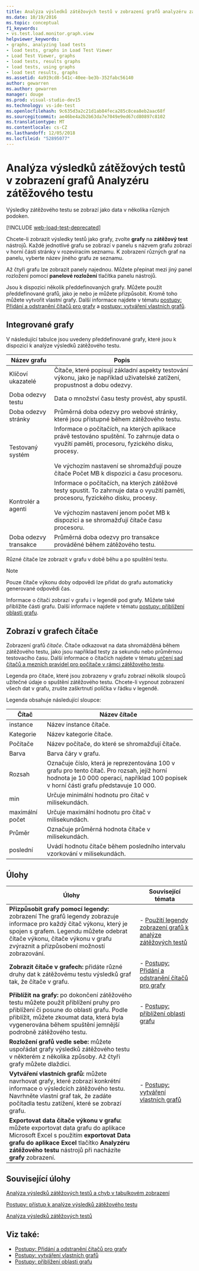 ```yaml
---
title: Analýza výsledků zátěžových testů v zobrazení grafů analyzéru zátěžového testu
ms.date: 10/19/2016
ms.topic: conceptual
f1_keywords:
- vs.test.load.monitor.graph.view
helpviewer_keywords:
- graphs, analyzing load tests
- load tests, graphs in Load Test Viewer
- Load Test Viewer, graphs
- load tests, results graphs
- load tests, using graphs
- load test results, graphs
ms.assetid: 4a919cd8-541c-40ee-be3b-352fabc56140
author: gewarren
ms.author: gewarren
manager: douge
ms.prod: visual-studio-dev15
ms.technology: vs-ide-test
ms.openlocfilehash: 9c635d3a2c21d1ab84feca285c8cea8eb2aac68f
ms.sourcegitcommit: ae46be4a2b2b63da7e7049e9ed67cd80897c8102
ms.translationtype: MT
ms.contentlocale: cs-CZ
ms.lasthandoff: 12/05/2018
ms.locfileid: "52895077"
---
```

# <a name="analyze-load-test-results-in-the-graphs-view-of-the-load-test-analyzer"></a>Analýza výsledků zátěžových testů v zobrazení grafů Analyzéru zátěžového testu

Výsledky zátěžového testu se zobrazí jako data v několika různých podoken.

[!INCLUDE [web-load-test-deprecated](includes/web-load-test-deprecated.md)]

Chcete-li zobrazit výsledky testů jako grafy, zvolte **grafy** na **zátěžový test** nástrojů. Každé jednotlivé grafu se zobrazí v panelu s názvem grafu zobrazí v horní části stránky v rozevíracím seznamu. K zobrazení různých graf na panelu, vyberte název jiného grafu ze seznamu.

Až čtyři grafu lze zobrazit panely najednou. Můžete přepínat mezi jiný panel rozložení pomocí **panelové rozložení** tlačítka panelu nástrojů.

Jsou k dispozici několik předdefinovaných grafy. Můžete použít předdefinované grafů, jako je nebo je můžete přizpůsobit. Kromě toho můžete vytvořit vlastní grafy. Další informace najdete v tématu [postupy: Přidání a odstranění čítačů pro grafy](../test/how-to-add-and-delete-counters-on-graphs-in-load-test-results.md) a [postupy: vytváření vlastních grafů](../test/how-to-create-custom-graphs-in-load-test-results.md).

## <a name="built-in-graphs"></a>Integrované grafy

V následující tabulce jsou uvedeny předdefinované grafy, které jsou k dispozici k analýze výsledků zátěžového testu.

|Název grafu|Popis|
|-|-|
|Klíčoví ukazatelé|Čítače, které popisují základní aspekty testování výkonu, jako je například uživatelské zatížení, propustnost a dobu odezvy.|
|Doba odezvy testu|Data o množství času testy provést, aby spustil.|
|Doba odezvy stránky|Průměrná doba odezvy pro webové stránky, které jsou přístupné během zátěžového testu.|
|Testovaný systém|Informace o počítačích, na kterých aplikace právě testováno spuštění. To zahrnuje data o využití paměti, procesoru, fyzického disku, procesy.<br /><br /> Ve výchozím nastavení se shromažďují pouze čítače Počet MB k dispozici a času procesoru.|
|Kontrolér a agenti|Informace o počítačích, na kterých zátěžové testy spustit. To zahrnuje data o využití paměti, procesoru, fyzického disku, procesy.<br /><br /> Ve výchozím nastavení jenom počet MB k dispozici a se shromažďují čítače času procesoru.|
|Doba odezvy transakce|Průměrná doba odezvy pro transakce prováděné během zátěžového testu.|

 Různé čítače lze zobrazit v grafu v době běhu a po spuštění testu.

> [!NOTE]
> Pouze čítače výkonu doby odpovědi lze přidat do grafu automaticky generované odpovědi čas.

 Informace o čítači zobrazí v grafu i v legendě pod grafy. Můžete také přiblížíte části grafu. Další informace najdete v tématu [postupy: přiblížení oblasti grafu](../test/how-to-zoom-in-on-a-region-of-the-graph-in-load-test-results.md).

## <a name="counters-displayed-in-graphs"></a>Zobrazí v grafech čítače

 Zobrazení grafů *čítače*. Čítače odkazovat na data shromážděná během zátěžového testu, jako jsou například testy za sekundu nebo průměrnou testovacího času. Další informace o čítačích najdete v tématu [určení sad čítačů a mezních pravidel pro počítače v rámci zátěžového testu](../test/specify-counter-sets-and-threshold-rules-for-load-testing.md).

 Legenda pro čítače, které jsou zobrazeny v grafu zobrazí několik sloupců užitečné údaje o spuštění zátěžového testu. Chcete-li vypnout zobrazení všech dat v grafu, zrušte zaškrtnutí políčka v řádku v legendě.

 Legenda obsahuje následující sloupce:

|Čítač|Název čítače|
|-|-|
|instance|Název instance čítače.|
|Kategorie|Název kategorie čítače.|
|Počítače|Název počítače, do které se shromažďují čítače.|
|Barva|Barva čáry v grafu.|
|Rozsah|Označuje číslo, která je reprezentována 100 v grafu pro tento čítač. Pro rozsah, jejíž horní hodnota je 10 000 operací, například 100 popisek v horní části grafu představuje 10 000.|
|min|Určuje minimální hodnotu pro čítač v milisekundách.|
|maximální počet|Určuje maximální hodnotu pro čítač v milisekundách.|
|Průměr|Označuje průměrná hodnota čítače v milisekundách.|
|poslední|Uvádí hodnotu čítače během posledního intervalu vzorkování v milisekundách.|

## <a name="tasks"></a>Úlohy

|Úlohy|Související témata|
|-|-|
|**Přizpůsobit grafy pomocí legendy:** zobrazení The grafů legendy zobrazuje informace pro každý čítač výkonu, který je spojen s grafem. Legendu můžete odebrat čítače výkonu, čítače výkonu v grafu zvýraznit a přizpůsobení možností zobrazování.|-   [Použití legendy zobrazení grafů k analýze zátěžových testů](../test/use-the-graphs-view-legend-to-analyze-load-tests.md)|
|**Zobrazit čítače v grafech:** přidáte různé druhy dat k zátěžovému testu výsledků graf tak, že čítače v grafu.|-   [Postupy: Přidání a odstranění čítačů pro grafy](../test/how-to-add-and-delete-counters-on-graphs-in-load-test-results.md)|
|**Přiblížit na grafy:** po dokončení zátěžového testu můžete použít přiblížení pruhy pro přiblížení či posune do oblasti grafu. Podle přiblížit, můžete zkoumat data, která byla vygenerována během spuštění jemnější podrobně zátěžového testu.|-   [Postupy: přiblížení oblasti grafu](../test/how-to-zoom-in-on-a-region-of-the-graph-in-load-test-results.md)|
|**Rozložení grafů vedle sebe:** můžete uspořádat grafy výsledků zátěžového testu v některém z několika způsoby. Až čtyři grafy můžete dlaždici.||
|**Vytváření vlastních grafů:** můžete navrhovat grafy, které zobrazí konkrétní informace o výsledcích zátěžového testu. Navrhněte vlastní graf tak, že zadáte počítadla testu zatížení, které se zobrazí grafu.|-   [Postupy: vytváření vlastních grafů](../test/how-to-create-custom-graphs-in-load-test-results.md)|
|**Exportovat data čítače výkonu v grafu:** můžete exportovat data grafu do aplikace Microsoft Excel s použitím **exportovat Data grafu do aplikace Excel** tlačítko **Analyzéru zátěžového testu** nástrojů při nacházíte **grafy** zobrazení.||

## <a name="related-tasks"></a>Související úlohy

 [Analýza výsledků zátěžových testů a chyb v tabulkovém zobrazení](../test/analyze-load-test-results-and-errors-in-the-tables-view.md)

 [Postupy: přístup k analýze výsledků zátěžového testu](../test/how-to-access-load-test-results-for-analysis.md)

 [Analýza výsledků zátěžových testů](../test/analyze-load-test-results-using-the-load-test-analyzer.md)

## <a name="see-also"></a>Viz také:

- [Postupy: Přidání a odstranění čítačů pro grafy](../test/how-to-add-and-delete-counters-on-graphs-in-load-test-results.md)
- [Postupy: vytváření vlastních grafů](../test/how-to-create-custom-graphs-in-load-test-results.md)
- [Postupy: přiblížení oblasti grafu](../test/how-to-zoom-in-on-a-region-of-the-graph-in-load-test-results.md)